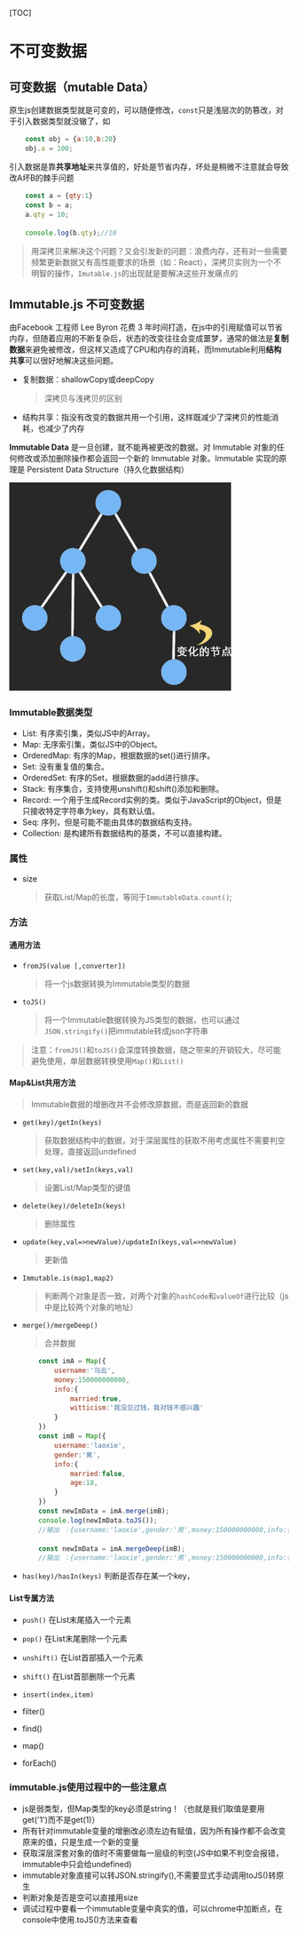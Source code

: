 [TOC]

# 不可变数据

## 可变数据（mutable Data）
原生js创建数据类型就是可变的，可以随便修改，`const`只是浅层次的防篡改，对于引入数据类型就没辙了，如
```js
    const obj = {a:10,b:20}
    obj.a = 100;
```

引入数据是靠**共享地址**来共享值的，好处是节省内存，坏处是稍微不注意就会导致改A坏B的棘手问题
```js
    const a = {qty:1}
    const b = a;
    a.qty = 10;

    console.log(b.qty);//10
```
> 用深拷贝来解决这个问题？又会引发新的问题：浪费内存，还有对一些需要频繁更新数据又有高性能要求的场景（如：React），深拷贝实则为一个不明智的操作，`Imutable.js`的出现就是要解决这些开发痛点的


## Immutable.js 不可变数据

由Facebook 工程师 Lee Byron 花费 3 年时间打造，在js中的引用赋值可以节省内存，但随着应用的不断复杂后，状态的改变往往会变成噩梦，通常的做法是**复制数据**来避免被修改，但这样又造成了CPU和内存的消耗，而Immutable利用**结构共享**可以很好地解决这些问题。

* 复制数据：shallowCopy或deepCopy
    > 深拷贝与浅拷贝的区别 
* 结构共享：指没有改变的数据共用一个引用，这样既减少了深拷贝的性能消耗，也减少了内存


**Immutable Data** 是一旦创建，就不能再被更改的数据。对 Immutable 对象的任何修改或添加删除操作都会返回一个新的 Immutable 对象。Immutable 实现的原理是 Persistent Data Structure（持久化数据结构）

<!-- ![持久化数据结构](./img/immutable.js结构共享.webp "持久化数据结构") -->
<img src="./img/immutable.js结构共享.webp" width="400">

### Immutable数据类型

* List: 有序索引集，类似JS中的Array。
* Map: 无序索引集，类似JS中的Object。
* OrderedMap: 有序的Map，根据数据的set()进行排序。
* Set: 没有重复值的集合。
* OrderedSet: 有序的Set，根据数据的add进行排序。
* Stack: 有序集合，支持使用unshift()和shift()添加和删除。
* Record: 一个用于生成Record实例的类。类似于JavaScript的Object，但是只接收特定字符串为key，具有默认值。
* Seq: 序列，但是可能不能由具体的数据结构支持。
* Collection: 是构建所有数据结构的基类，不可以直接构建。

### 属性
* size 
    > 获取List/Map的长度，等同于`ImmutableData.count()`;

### 方法

#### 通用方法
* `fromJS(value [,converter])`
    > 将一个js数据转换为Immutable类型的数据

* `toJS()`
    > 将一个Immutable数据转换为JS类型的数据，也可以通过`JSON.stringify()`把immutable转成json字符串

> 注意：`fromJS()`和`toJS()`会深度转换数据，随之带来的开销较大，尽可能避免使用，单层数据转换使用`Map()`和`List()`

#### Map&List共用方法
> Immutable数据的增删改并不会修改原数据，而是返回新的数据

* `get(key)/getIn(keys)`
    > 获取数据结构中的数据，对于深层属性的获取不用考虑属性不需要判空处理，直接返回undefined

* `set(key,val)/setIn(keys,val)`
    > 设置List/Map类型的键值

* `delete(key)/deleteIn(keys)`
    > 删除属性

* `update(key,val=>newValue)/updateIn(keys,val=>newValue)`
    > 更新值

* `Immutable.is(map1,map2)`
    > 判断两个对象是否一致，对两个对象的`hashCode`和`valueOf`进行比较（js中是比较两个对象的地址）

* `merge()/mergeDeep()` 
    > 合并数据
    ```js
        const imA = Map({
            username:'马云',
            money:150000000000,
            info:{
                married:true,
                witticism:'我没见过钱，我对钱不感兴趣'
            }
        })
        const imB = Map({
            username:'laoxie',
            gender:'男',
            info:{
                married:false,
                age:18,
            }
        })
        const newImData = imA.merge(imB);
        console.log(newImData.toJS());
        //输出 ：{username:'laoxie',gender:'男',money:150000000000,info:{married:false,age:18}}

        const newImData = imA.mergeDeep(imB);
        //输出 ：{username:'laoxie',gender:'男',money:150000000000,info:{married:false,age:18,witticism:'我没见过钱，我对钱不感兴趣'}}
    ```

* `has(key)/hasIn(keys)`
判断是否存在某一个key，

#### List专属方法
* `push()`
在List末尾插入一个元素

* `pop()`
在List末尾删除一个元素

* `unshift()`
在List首部插入一个元素

* `shift()`
在List首部删除一个元素

* `insert(index,item)`

* filter()
* find()
* map()
* forEach()


### immutable.js使用过程中的一些注意点


* js是弱类型，但Map类型的key必须是string！（也就是我们取值是要用get('1')而不是get(1)）
* 所有针对immutable变量的增删改必须左边有赋值，因为所有操作都不会改变原来的值，只是生成一个新的变量
* 获取深层深套对象的值时不需要做每一层级的判空(JS中如果不判空会报错，immutable中只会给undefined)
* immutable对象直接可以转JSON.stringify(),不需要显式手动调用toJS()转原生
* 判断对象是否是空可以直接用size
* 调试过程中要看一个immutable变量中真实的值，可以chrome中加断点，在console中使用.toJS()方法来查看
